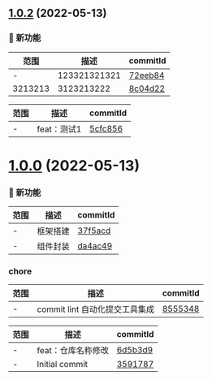 ## [1.0.2](https://github.com/liuqiyu/watermarkjs/compare/1.0.0...1.0.2) (2022-05-13)

### 🌟 新功能
范围|描述|commitId
--|--|--
 - | 123321321321 | [72eeb84](https://github.com/liuqiyu/watermarkjs/commit/72eeb84)
 3213213 | 3123213222 | [8c04d22](https://github.com/liuqiyu/watermarkjs/commit/8c04d22)


范围|描述|commitId
--|--|--
 - | feat：测试1 | [5cfc856](https://github.com/liuqiyu/watermarkjs/commit/5cfc856)

# [1.0.0](https://github.com/liuqiyu/watermarkjs/compare/3591787...1.0.0) (2022-05-13)

### 🌟 新功能
范围|描述|commitId
--|--|--
 - | 框架搭建 | [37f5acd](https://github.com/liuqiyu/watermarkjs/commit/37f5acd)
 - | 组件封装 | [da4ac49](https://github.com/liuqiyu/watermarkjs/commit/da4ac49)


### chore
范围|描述|commitId
--|--|--
 - | commit lint 自动化提交工具集成 | [8555348](https://github.com/liuqiyu/watermarkjs/commit/8555348)


范围|描述|commitId
--|--|--
 - | feat：仓库名称修改 | [6d5b3d9](https://github.com/liuqiyu/watermarkjs/commit/6d5b3d9)
 - | Initial commit | [3591787](https://github.com/liuqiyu/watermarkjs/commit/3591787)

